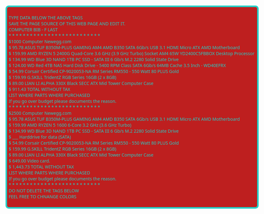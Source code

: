 <html><head>
<meta http-equiv="content-type" content="text/html; charset=UTF-8"><title> Computer Parts </title>
<style>
<center>
  body{ margin:0;
  background-color: #3ba82c ;
  color: #000;
  font-family: system-ui, sans-serif;
  font-size: 14px;
}
a{
  color: #fff ;font-size: 14px;background-color: #ffffff ;
  text-decoration: none;
}
a:hover{
	background-color: #93a1a1;
}
.list {
position: absolute;
top: 5%;
left: 10%;
font-family: system-ui , sans-serif;
background-color: #be1f1f;
color:  #24d0c8 ;
border: solid 5px;
border-style: solid;
border-color: ##000000;
border-radius: 10px;
padding : 5px;
}
</style>
</head>
<body>
<pre><div class="list">
TYPE DATA BELOW THE ABOVE TAGS
SAVE THE PAGE SOURCE OF THIS WEB PAGE AND EDIT IT.
COMPUTER BIB - F LAST
* * * * * * * * * * * * * * * * * * * * * * * * * *
$1000 Computer Newegg.com
$ 95.78 ASUS TUF B350M-PLUS GAMING AM4 AMD B350 SATA 6Gb/s USB 3.1 HDMI Micro ATX AMD Motherboard
$ 159.99 AMD RYZEN 5 2400G Quad-Core 3.6 GHz (3.9 GHz Turbo) Socket AM4 65W YD2400C5FBBOX Desktop Processor 
$ 134.99 WD Blue 3D NAND 1TB PC SSD - SATA III 6 Gb/s M.2 2280 Solid State Drive
$ 124.00 WD Red 4TB NAS Hard Disk Drive - 5400 RPM Class SATA 6Gb/s 64MB Cache 3.5 Inch - WD40EFRX 
$ 54.99 Corsair Certified CP-9020053-NA RM Series RM550 - 550 Watt 80 PLUS Gold
$ 159.99 G.SKILL TridentZ RGB Series 16GB (2 x 8GB)
$ 89.00 LIAN LI ALPHA 330X Black SECC ATX Mid Tower Computer Case
$ 911.43 TOTAL WITHOUT TAX
LIST WHERE PARTS WHERE PURCHASED
If you go over budget please documents the reason.
* * * * * * * * * * * * * * * * * * * * * * * * * *
$2500 Computer Newegg.com
$ 95.78 ASUS TUF B350M-PLUS GAMING AM4 AMD B350 SATA 6Gb/s USB 3.1 HDMI Micro ATX AMD Motherboard
$ 159.99 AMD RYZEN 5 1600 6-Core 3.2 GHz (3.6 GHz Turbo)
$ 134.99 WD Blue 3D NAND 1TB PC SSD - SATA III 6 Gb/s M.2 2280 Solid State Drive
$ ___ Harddrive for data (SATA)
$ 54.99 Corsair Certified CP-9020053-NA RM Series RM550 - 550 Watt 80 PLUS Gold
$ 159.99 G.SKILL TridentZ RGB Series 16GB (2 x 8GB)
$ 89.00 LIAN LI ALPHA 330X Black SECC ATX Mid Tower Computer Case
$ 649.00 Video card.
$ 1,443.73 TOTAL WITHOUT TAX
LIST WHERE PARTS WHERE PURCHASED
If you go over budget please documents the reason.
* * * * * * * * * * * * * * * * * * * * * * * * * *
DO NOT DELETE THE TAGS BELOW
FEEL FREE TO CHNANGE COLORS

</div>
</pre>


</body></html>
